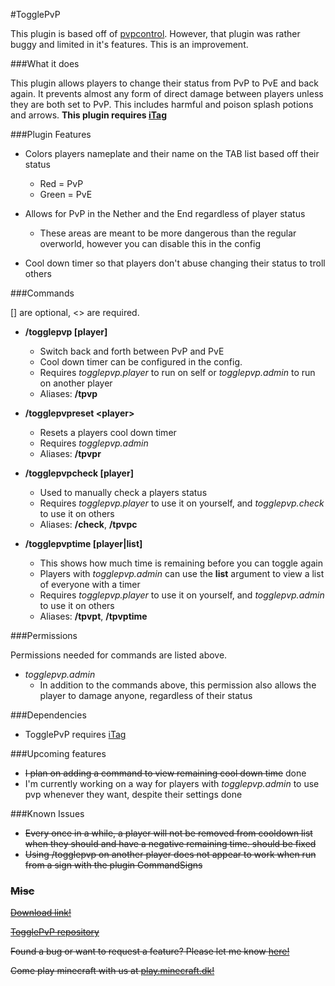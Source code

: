 #TogglePvP

This plugin is based off of [pvpcontrol](http://dev.bukkit.org/bukkit-plugins/pvpcontrol/). However, that plugin was rather buggy and limited in it's features. This is an improvement.

###What it does

This plugin allows players to change their status from PvP to PvE and back again. It prevents almost any form of direct damage between players unless they are both set to PvP. This includes harmful and poison splash potions and arrows. **This plugin requires [iTag](http://www.spigotmc.org/threads/itag.11899/)**

###Plugin Features

- Colors players nameplate and their name on the TAB list based off their status
  - Red = PvP
  - Green = PvE
  
- Allows for PvP in the Nether and the End regardless of player status
  - These areas are meant to be more dangerous than the regular overworld, however you can disable this in the config
  
- Cool down timer so that players don't abuse changing their status to troll others

###Commands

[] are optional, &lt;&gt; are required.

- **/togglepvp [player]**
  - Switch back and forth between PvP and PvE
  - Cool down timer can be configured in the config.
  - Requires *togglepvp.player* to run on self or *togglepvp.admin* to run on another player
  - Aliases: **/tpvp**
  
- **/togglepvpreset &lt;player&gt;**
  - Resets a players cool down timer
  - Requires *togglepvp.admin*
  - Aliases: **/tpvpr**
  
- **/togglepvpcheck [player]**
  - Used to manually check a players status
  - Requires *togglepvp.player* to use it on yourself, and *togglepvp.check* to use it on others
  - Aliases: **/check**, **/tpvpc**
  
- **/togglepvptime [player|list]**
  - This shows how much time is remaining before you can toggle again
  - Players with *togglepvp.admin* can use the **list** argument to view a list of everyone with a timer
  - Requires *togglepvp.player* to use it on yourself, and *togglepvp.admin* to use it on others
  - Aliases: **/tpvpt**, **/tpvptime** 
  
###Permissions

Permissions needed for commands are listed above.

- *togglepvp.admin*
  - In addition to the commands above, this permission also allows the player to damage anyone, regardless of their status
  
###Dependencies
- TogglePvP requires [iTag](http://www.spigotmc.org/threads/itag.11899/)
  
###Upcoming features

- <strike>I plan on adding a command to view remaining cool down time</strike> done
- <stike>I'm currently working on a way for players with *togglepvp.admin* to use pvp whenever they want, despite their settings</strike> done

###Known Issues

- <strike>Every once in a while, a player will not be removed from cooldown list when they should and have a negative remaining time.</stike> should be fixed
- Using /togglepvp on another player does not appear to work when run from a sign with the plugin CommandSigns

### Misc

[Download link!](https://github.com/10becja/MinecraftPlugins/blob/master/TogglePvP/TogglePvP.jar?raw=true)  

[TogglePvP repository](https://github.com/10becja/TogglePvP)

Found a bug or want to request a feature? Please let me know [here!](https://github.com/10becja/TogglePvP/issues)

Come play minecraft with us at [play.minecraft.dk!](minecraft.dk)
